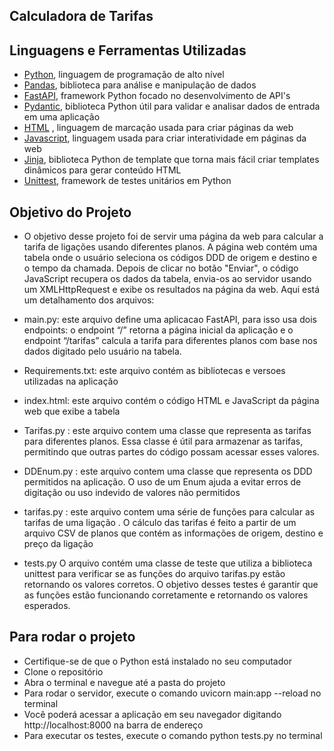 ## Calculadora de Tarifas

## Linguagens e Ferramentas Utilizadas

* [Python](https://docs.python.org/pt-br/3/tutorial/), linguagem de programação de alto nível
* [Pandas](https://pypi.org/project/pandas/), biblioteca para análise e manipulação de dados
* [FastAPI](https://fastapi.tiangolo.com/), framework Python focado no desenvolvimento de API's
* [Pydantic](https://docs.pydantic.dev/), biblioteca Python útil para validar e analisar dados de entrada em uma aplicação
* [HTML](https://developer.mozilla.org/en-US/docs/Web/HTML/) , linguagem de marcação usada para criar páginas da web
* [Javascript](https://developer.mozilla.org/en-US/docs/Web/JavaScript/), linguagem usada para criar interatividade em páginas da web
* [Jinja](https://jinja.palletsprojects.com/en/3.1.x/), biblioteca Python de template que torna mais fácil criar templates dinâmicos para gerar conteúdo HTML
* [Unittest](https://docs.python.org/3/library/unittest.html/), framework de testes unitários em Python 

## Objetivo do Projeto

* O objetivo desse projeto foi de servir uma página da web para calcular a tarifa de ligações usando diferentes planos. 
A página web contém uma tabela onde o usuário seleciona os códigos DDD de origem e destino e o tempo da chamada. Depois de clicar no botão "Enviar", o código JavaScript recupera os dados da tabela, envia-os ao servidor usando um XMLHttpRequest e exibe os resultados na página da web. Aqui está um detalhamento dos arquivos:

* main.py: este arquivo define uma aplicacao FastAPI, para isso usa dois endpoints:
o endpoint “/” retorna a página inicial da aplicação e o endpoint “/tarifas” calcula a tarifa para diferentes planos com base nos dados digitado pelo usuário na tabela. 

* Requirements.txt: este arquivo contém as bibliotecas e versoes utilizadas na aplicação

* index.html: este arquivo contém o código HTML e JavaScript da página web que exibe a tabela

* Tarifas.py : este arquivo contem uma classe que representa as tarifas para diferentes planos. Essa classe é útil para armazenar as tarifas, permitindo que outras partes do código possam acessar esses valores.

* DDEnum.py : este arquivo contem uma classe que representa os DDD permitidos na aplicação. O uso de um Enum ajuda a evitar erros de digitação ou uso indevido de valores não permitidos

* tarifas.py : este arquivo contem uma série de funções para calcular as tarifas de uma ligação . O cálculo das tarifas é feito a partir de um arquivo CSV de planos que contém as informações de origem, destino e preço da ligação

* tests.py  O arquivo contém uma classe de teste que utiliza a biblioteca unittest para verificar se as funções do arquivo tarifas.py estão retornando os valores corretos. O objetivo desses testes é garantir que as funções estão funcionando corretamente e retornando os valores esperados. 

## Para rodar o projeto

* Certifique-se de que o Python está instalado no seu computador
* Clone o repositório
* Abra o terminal e navegue até a pasta do projeto
* Para rodar o servidor, execute o comando uvicorn main:app --reload no terminal
* Você poderá acessar a aplicação em seu navegador digitando http://localhost:8000 na barra de endereço
* Para executar os testes, execute o comando python tests.py no terminal
